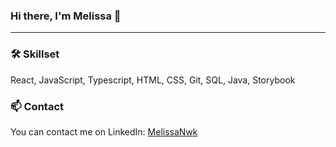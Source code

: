### Hi there, I'm Melissa 👋
---

### 🛠️ Skillset
React, JavaScript, Typescript, HTML, CSS, Git, SQL, Java, Storybook

### 📫 Contact
You can contact me on LinkedIn: [MelissaNwk](https://www.linkedin.com/in/melissa-nwk/)
